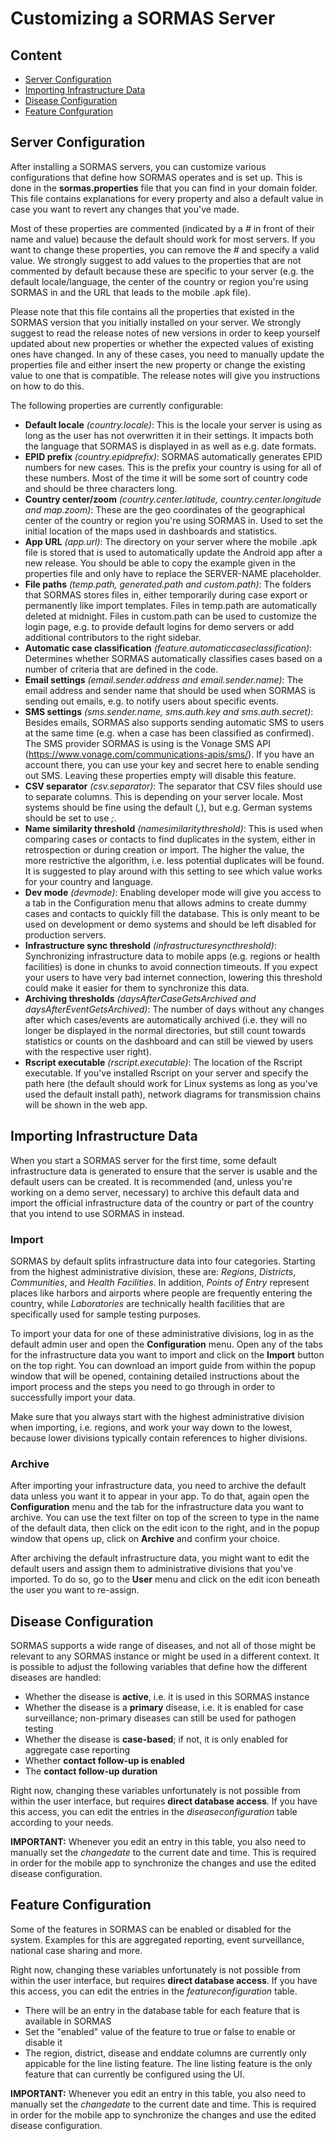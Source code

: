 # Customizing a SORMAS Server

## Content
* [Server Configuration](#server-configuration)
* [Importing Infrastructure Data](#importing-infrastructure-data)
* [Disease Configuration](#disease-configuration)
* [Feature Confguration](#feature-configuration)

## Server Configuration
After installing a SORMAS servers, you can customize various configurations that define how SORMAS operates and is set up. This is done in the **sormas.properties** file that you can find in your domain folder. This file contains explanations for every property and also a default value in case you want to revert any changes that you've made.

Most of these properties are commented (indicated by a *#* in front of their name and value) because the default should work for most servers. If you want to change these properties, you can remove the *#* and specify a valid value. We strongly suggest to add values to the properties that are not commented by default because these are specific to your server (e.g. the default locale/language, the center of the country or region you're using SORMAS in and the URL that leads to the mobile .apk file).

Please note that this file contains all the properties that existed in the SORMAS version that you initially installed on your server. We strongly suggest to read the release notes of new versions in order to keep yourself updated about new properties or whether the expected values of existing ones have changed. In any of these cases, you need to manually update the properties file and either insert the new property or change the existing value to one that is compatible. The release notes will give you instructions on how to do this.

The following properties are currently configurable:

* **Default locale** *(country.locale)*: This is the locale your server is using as long as the user has not overwritten it in their settings. It impacts both the language that SORMAS is displayed in as well as e.g. date formats.
* **EPID prefix** *(country.epidprefix)*: SORMAS automatically generates EPID numbers for new cases. This is the prefix your country is using for all of these numbers. Most of the time it will be some sort of country code and should be three characters long.
* **Country center/zoom** *(country.center.latitude, country.center.longitude and map.zoom)*: These are the geo coordinates of the geographical center of the country or region you're using SORMAS in. Used to set the initial location of the maps used in dashboards and statistics.
* **App URL** *(app.url)*: The directory on your server where the mobile .apk file is stored that is used to automatically update the Android app after a new release. You should be able to copy the example given in the properties file and only have to replace the SERVER-NAME placeholder.
* **File paths** *(temp.path, generated.path and custom.path)*: The folders that SORMAS stores files in, either temporarily during case export or permanently like import templates. Files in temp.path are automatically deleted at midnight. Files in custom.path can be used to customize the login page, e.g. to provide default logins for demo servers or add additional contributors to the right sidebar.
* **Automatic case classification** *(feature.automaticcaseclassification)*: Determines whether SORMAS automatically classifies cases based on a number of criteria that are defined in the code.
* **Email settings** *(email.sender.address and email.sender.name)*: The email address and sender name that should be used when SORMAS is sending out emails, e.g. to notify users about specific events.
* **SMS settings** *(sms.sender.name, sms.auth.key and sms.auth.secret)*: Besides emails, SORMAS also supports sending automatic SMS to users at the same time (e.g. when a case has been classified as confirmed). The SMS provider SORMAS is using is the Vonage SMS API (https://www.vonage.com/communications-apis/sms/). If you have an account there, you can use your key and secret here to enable sending out SMS. Leaving these properties empty will disable this feature.
* **CSV separator** *(csv.separator)*: The separator that CSV files should use to separate columns. This is depending on your server locale. Most systems should be fine using the default (*,*), but e.g. German systems should be set to use *;*.
* **Name similarity threshold** *(namesimilaritythreshold)*: This is used when comparing cases or contacts to find duplicates in the system, either in retrospection or during creation or import. The higher the value, the more restrictive the algorithm, i.e. less potential duplicates will be found. It is suggested to play around with this setting to see which value works for your country and language.
* **Dev mode** *(devmode)*: Enabling developer mode will give you access to a tab in the Configuration menu that allows admins to create dummy cases and contacts to quickly fill the database. This is only meant to be used on development or demo systems and should be left disabled for production servers.
* **Infrastructure sync threshold** *(infrastructuresyncthreshold)*: Synchronizing infrastructure data to mobile apps (e.g. regions or health facilities) is done in chunks to avoid connection timeouts. If you expect your users to have very bad internet connection, lowering this threshold could make it easier for them to synchronize this data.
* **Archiving thresholds** *(daysAfterCaseGetsArchived and daysAfterEventGetsArchived)*: The number of days without any changes after which cases/events are automatically archived (i.e. they will no longer be displayed in the normal directories, but still count towards statistics or counts on the dashboard and can still be viewed by users with the respective user right).
* **Rscript executable** *(rscript.executable)*: The location of the Rscript executable. If you've installed Rscript on your server and specify the path here (the default should work for Linux systems as long as you've used the default install path), network diagrams for transmission chains will be shown in the web app.

## Importing Infrastructure Data
When you start a SORMAS server for the first time, some default infrastructure data is generated to ensure that the server is usable and the default users can be created. It is recommended (and, unless you're working on a demo server, necessary) to archive this default data and import the official infrastructure data of the country or part of the country that you intend to use SORMAS in instead.

### Import
SORMAS by default splits infrastructure data into four categories. Starting from the highest administrative division, these are: *Regions*, *Districts*, *Communities*, and *Health Facilities*. In addition, *Points of Entry* represent places like harbors and airports where people are frequently entering the country, while *Laboratories* are technically health facilities that are specifically used for sample testing purposes.

To import your data for one of these administrative divisions, log in as the default admin user and open the **Configuration** menu. Open any of the tabs for the infrastructure data you want to import and click on the **Import** button on the top right. You can download an import guide from within the popup window that will be opened, containing detailed instructions about the import process and the steps you need to go through in order to successfully import your data.

Make sure that you always start with the highest administrative division when importing, i.e. regions, and work your way down to the lowest, because lower divisions typically contain references to higher divisions.

### Archive
After importing your infrastructure data, you need to archive the default data unless you want it to appear in your app. To do that, again open the **Configuration** menu and the tab for the infrastructure data you want to archive. You can use the text filter on top of the screen to type in the name of the default data, then click on the edit icon to the right, and in the popup window that opens up, click on **Archive** and confirm your choice.

After archiving the default infrastructure data, you might want to edit the default users and assign them to administrative divisions that you've imported. To do so, go to the **User** menu and click on the edit icon beneath the user you want to re-assign.

## Disease Configuration
SORMAS supports a wide range of diseases, and not all of those might be relevant to any SORMAS instance or might be used in a different context. It is possible to adjust the following variables that define how the different diseases are handled:

* Whether the disease is **active**, i.e. it is used in this SORMAS instance
* Whether the disease is a **primary** disease, i.e. it is enabled for case surveillance; non-primary diseases can still be used for pathogen testing
* Whether the disease is **case-based**; if not, it is only enabled for aggregate case reporting
* Whether **contact follow-up is enabled**
* The **contact follow-up duration**

Right now, changing these variables unfortunately is not possible from within the user interface, but requires **direct database access**. If you have this access, you can edit the entries in the *diseaseconfiguration* table according to your needs. 

**IMPORTANT:** Whenever you edit an entry in this table, you also need to manually set the *changedate* to the current date and time. This is required in order for the mobile app to synchronize the changes and use the edited disease configuration.

## Feature Configuration
Some of the features in SORMAS can be enabled or disabled for the system.
Examples for this are aggregated reporting, event surveillance, national case sharing and more.

Right now, changing these variables unfortunately is not possible from within the user interface, but requires **direct database access**. If you have this access, you can edit the entries in the *featureconfiguration* table. 

* There will be an entry in the database table for each feature that is available in SORMAS
* Set the "enabled" value of the feature to true or false to enable or disable it
* The region, district, disease and enddate columns are currently only appicable for the line listing feature. The line listing feature is the only feature that can currently be configured using the UI.

**IMPORTANT:** Whenever you edit an entry in this table, you also need to manually set the *changedate* to the current date and time. This is required in order for the mobile app to synchronize the changes and use the edited disease configuration.

